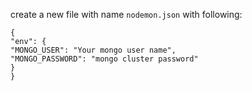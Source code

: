 create a new file with name `nodemon.json` with following:

```
{
"env": {
"MONGO_USER": "Your mongo user name",
"MONGO_PASSWORD": "mongo cluster password"
}
}

```
